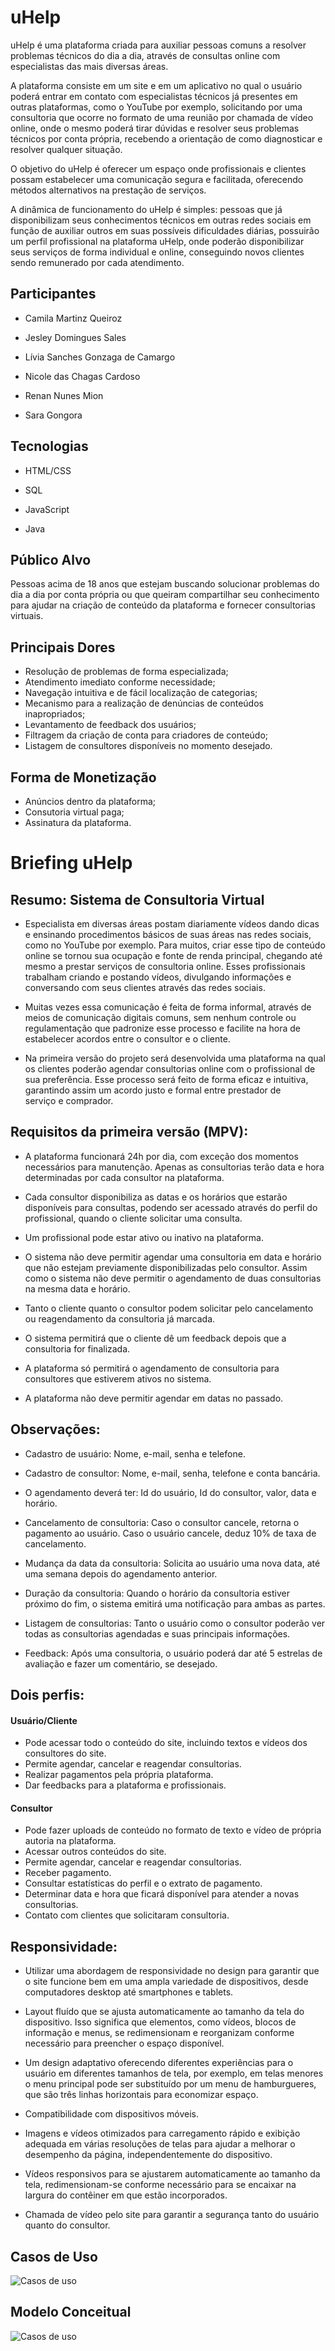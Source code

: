 # uHelp
  uHelp é uma plataforma criada para auxiliar pessoas comuns a resolver problemas técnicos do dia a dia, através de consultas online com especialistas das mais diversas áreas. 
  
  A plataforma consiste em um site e em um aplicativo no qual o usuário poderá entrar em contato com especialistas técnicos já presentes em outras plataformas, como o YouTube por exemplo, solicitando por uma consultoria que ocorre no formato de uma reunião por chamada de vídeo online, onde o mesmo poderá tirar dúvidas e resolver seus problemas técnicos por conta própria, recebendo a orientação de como diagnosticar e resolver qualquer situação. 

  O objetivo do uHelp é oferecer um espaço onde profissionais e clientes possam estabelecer uma comunicação segura e facilitada, oferecendo métodos alternativos na prestação de serviços.
  
  A dinâmica de funcionamento do uHelp é simples: pessoas que já disponibilizam seus conhecimentos técnicos em outras redes sociais em função de auxiliar outros em suas possíveis dificuldades diárias, possuirão um perfil profissional na plataforma uHelp, onde poderão disponibilizar seus serviços de forma individual e online, conseguindo novos clientes sendo remunerado por cada atendimento.

## Participantes 

- Camila Martinz Queiroz 

- Jesley Domingues Sales 

- Lívia Sanches Gonzaga de Camargo 

- Nicole das Chagas Cardoso 

- Renan Nunes Mion 

- Sara Gongora 

## Tecnologias 

- HTML/CSS 

- SQL 

- JavaScript 

- Java 

## Público Alvo 
Pessoas acima de 18 anos que estejam buscando solucionar problemas do dia a dia por conta própria ou que queiram compartilhar seu conhecimento para ajudar na criação de conteúdo da plataforma e fornecer consultorias virtuais.

## Principais Dores 
- Resolução de problemas de forma especializada;
- Atendimento imediato conforme necessidade;
- Navegação intuitiva e de fácil localização de categorias;
- Mecanismo para a realização de denúncias de conteúdos inapropriados;
- Levantamento de feedback dos usuários;
- Filtragem da criação de conta para criadores de conteúdo;
- Listagem de consultores disponíveis no momento desejado.

## Forma de Monetização 
- Anúncios dentro da plataforma;
- Consutoria virtual paga;
- Assinatura da plataforma.

# Briefing uHelp

## Resumo: Sistema de Consultoria Virtual

- Especialista em diversas áreas postam diariamente vídeos dando dicas e ensinando procedimentos básicos de suas áreas nas redes sociais, como no YouTube por exemplo. Para muitos, criar esse tipo de conteúdo online se tornou sua ocupação e fonte de renda principal, chegando até mesmo a prestar serviços de consultoria online. Esses profissionais trabalham criando e postando vídeos, divulgando informações e conversando com seus clientes através das redes sociais. 
  
- Muitas vezes essa comunicação é feita de forma informal, através de meios de comunicação digitais comuns, sem nenhum controle ou regulamentação que padronize esse processo e facilite na hora de estabelecer acordos entre o consultor e o cliente.

- Na primeira versão do projeto será desenvolvida uma plataforma na qual os clientes poderão agendar consultorias online com o profissional de sua preferência. Esse processo será feito de forma eficaz e intuitiva, garantindo assim um acordo justo e formal entre prestador de serviço e comprador.

## Requisitos da primeira versão (MPV):

- A plataforma funcionará 24h por dia, com exceção dos momentos necessários para manutenção. Apenas as consultorias terão data e hora determinadas por cada consultor na plataforma.
  
- Cada consultor disponibiliza as datas e os horários que estarão disponíveis para consultas, podendo ser acessado através do perfil do profissional, quando o cliente solicitar uma consulta.  

- Um profissional pode estar ativo ou inativo na plataforma.

- O sistema não deve permitir agendar uma consultoria em data e horário que não estejam previamente   disponibilizadas pelo consultor. Assim como o sistema não deve permitir o agendamento de duas consultorias na mesma data e horário. 

- Tanto o cliente quanto o consultor podem solicitar pelo cancelamento ou reagendamento da consultoria já marcada.

- O sistema permitirá que o cliente dê um feedback depois que a consultoria for finalizada. 

- A plataforma só permitirá o agendamento de consultoria para consultores que estiverem ativos no sistema. 

- A plataforma não deve permitir agendar em datas no passado. 

## Observações:
- Cadastro de usuário: Nome, e-mail, senha e telefone.

- Cadastro de consultor: Nome, e-mail, senha, telefone e conta bancária.

- O agendamento deverá ter: Id do usuário, Id do consultor, valor, data e horário.

- Cancelamento de consultoria: Caso o consultor cancele, retorna o pagamento ao usuário. Caso o usuário cancele, deduz 10% de taxa de cancelamento.

- Mudança da data da consultoria: Solicita ao usuário uma nova data, até uma semana depois do agendamento anterior.

- Duração da consultoria: Quando o horário da consultoria estiver próximo do fim, o sistema emitirá uma notificação para ambas as partes.

- Listagem de consultorias: Tanto o usuário como o consultor poderão ver todas as consultorias agendadas e suas principais informações.

- Feedback: Após uma consultoria, o usuário poderá dar até 5 estrelas de avaliação e fazer um comentário, se desejado.

## Dois perfis:

#### Usuário/Cliente 

- Pode acessar todo o conteúdo do site, incluindo     textos e vídeos dos consultores do site. 
- Permite agendar, cancelar e reagendar consultorias. 
- Realizar pagamentos pela própria plataforma. 
- Dar feedbacks para a plataforma e profissionais. 

#### Consultor 

- Pode fazer uploads de conteúdo no formato de texto e vídeo de própria autoria na plataforma.
- Acessar outros conteúdos do site.
- Permite agendar, cancelar e reagendar consultorias.
- Receber pagamento. 
- Consultar estatísticas do perfil e o extrato de pagamento. 
- Determinar data e hora que ficará disponível para atender a novas consultorias.
- Contato com clientes que solicitaram consultoria.

## Responsividade:

- Utilizar uma abordagem de responsividade no design para garantir que o site funcione bem em uma ampla variedade de dispositivos, desde computadores desktop até smartphones e tablets.  

- Layout fluído que se ajusta automaticamente ao tamanho da tela do dispositivo. Isso significa que elementos, como vídeos, blocos de informação e menus, se redimensionam e reorganizam conforme necessário para preencher o espaço disponível. 

- Um design adaptativo oferecendo diferentes experiências para o usuário em diferentes tamanhos de tela, por exemplo, em telas menores o menu principal pode ser substituído por um menu de hamburgueres, que são três linhas horizontais para economizar espaço.  

- Compatibilidade com dispositivos móveis.  

- Imagens e vídeos otimizados para carregamento rápido e exibição adequada em várias resoluções de telas para ajudar a melhorar o desempenho da página, independentemente do dispositivo. 

- Vídeos responsivos para se ajustarem automaticamente ao tamanho da tela, redimensionam-se conforme necessário para se encaixar na largura do contêiner em que estão incorporados.  

- Chamada de vídeo pelo site para garantir a segurança tanto do usuário quanto do consultor.  

## Casos de Uso

<img src="docs\usecase\use-cases.png" alt="Casos de uso">

## Modelo Conceitual

<img src="docs\modConceitual\Modelo Conceitual.png" alt="Casos de uso">